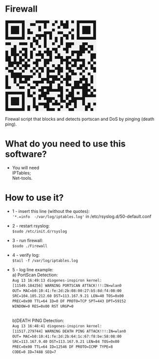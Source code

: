 # Firewall
![all text](https://github.com/dioxfile/Network-Scripts/raw/master/FIREWALL/Firewall.png)

Firewal script that blocks and detects portscan and DoS by pinging (death ping).


# What do you need to use this software?
- You will need <br/>
 IPTables;<br/>
 Net-tools.

# How to use it?
- 1 - insert this line (without the quotes):<br/>
`'*.=info  -/var/log/iptables.log'` in /etc/rsyslog.d/50-default.conf<br/>
- 2 - restart rsyslog:<br/>
`$sudo /etc/init.d/rsyslog`<br/>
- 3 - run firewall:<br/>
`$sudo ./Firewall`<br/>
- 4 - verify log:<br/>
`$tail -f /var/log/iptables.log`<br/>
- 5 - log line example:<br/>
    a) PortScan Detection:<br/>
    `Aug 13 16:49:13 diogenes-inspiron kernel:`<br/>
    `[11549.184256] WARNING PORTSCAN ATTACK!!!:IN=wlan0`<br/>
    `OUT= MAC=b0:10:41:fe:2d:2b:08:00:27:b5:8d:f4:08:00` <br/>
    `SRC=104.105.212.60 DST=113.167.9.21 LEN=40 TOS=0x00`<br/>
    `PREC=0x00 TTL=64 ID=0 DF PROTO=TCP SPT=443 DPT=59152`<br/>
    `WINDOW=0 RES=0x00 RST URGP=0` <br/><br/>
    
    b)DEATH PING Detection:<br/>
    `Aug 13 16:48:41 diogenes-inspiron kernel:`<br/>
    `[11517.279744] WARNING DEATH PING ATTACK!!!:IN=wlan0`<br/>
    `OUT= MAC=b0:10:41:fe:2d:2b:64:1c:67:f8:be:58:08:00`<br/>
    `SRC=113.167.9.40 DST=113.167.9.21 LEN=84 TOS=0x00`<br/> 
    `PREC=0x00 TTL=64 ID=12546 DF PROTO=ICMP TYPE=8`<br/> 
    `CODE=0 ID=7488 SEQ=7`
